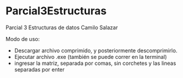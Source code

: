 # Parcial3Estructuras
Parcial 3 Estructuras de datos Camilo Salazar

Modo de uso:
- Descargar archivo comprimido, y posteriormente descomprimirlo.
- Ejecutar archivo .exe (también se puede correr en la terminal)
- ingresar la matriz, separada por comas, sin corchetes y las lineas separadas por enter

